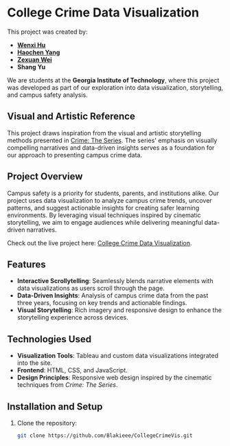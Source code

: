 # College Crime Data Visualization

This project was created by:
- **[Wenxi Hu](https://github.com/wenxihuw)**
- **[Haochen Yang](https://github.com/Blakieee)**
- **[Zexuan Wei](https://github.com/JasonWei530)**
- **Shang Yu**

We are students at the **Georgia Institute of Technology**, where this project was developed as part of our exploration into data visualization, storytelling, and campus safety analysis.

## Visual and Artistic Reference
This project draws inspiration from the visual and artistic storytelling methods presented in [Crime: The Series](https://www.crimetheseries.com/). The series' emphasis on visually compelling narratives and data-driven insights serves as a foundation for our approach to presenting campus crime data.

## Project Overview
Campus safety is a priority for students, parents, and institutions alike. Our project uses data visualization to analyze campus crime trends, uncover patterns, and suggest actionable insights for creating safer learning environments. By leveraging visual techniques inspired by cinematic storytelling, we aim to engage audiences while delivering meaningful data-driven narratives.

Check out the live project here: [College Crime Data Visualization](https://blakieee.github.io/CollegeCrimeVis/).

## Features
- **Interactive Scrollytelling**: Seamlessly blends narrative elements with data visualizations as users scroll through the page.
- **Data-Driven Insights**: Analysis of campus crime data from the past three years, focusing on key trends and actionable findings.
- **Visual Storytelling**: Rich imagery and responsive design to enhance the storytelling experience across devices.

## Technologies Used
- **Visualization Tools**: Tableau and custom data visualizations integrated into the site.
- **Frontend**: HTML, CSS, and JavaScript.
- **Design Principles**: Responsive web design inspired by the cinematic techniques from *Crime: The Series*.

## Installation and Setup
1. Clone the repository:
   ```bash
   git clone https://github.com/Blakieee/CollegeCrimeVis.git
